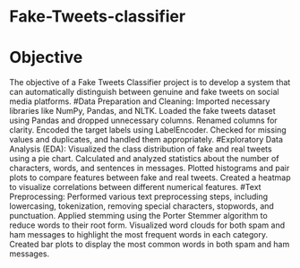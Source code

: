 # Fake-Tweets-classifier
# Objective 
The objective of a Fake Tweets Classifier project is to develop a system that can automatically distinguish between genuine and fake tweets on social media platforms. 
 #Data Preparation and Cleaning:
Imported necessary libraries like NumPy, Pandas, and NLTK. Loaded the fake tweets dataset using Pandas and dropped unnecessary columns. Renamed columns for clarity. Encoded the target labels using LabelEncoder. Checked for missing values and duplicates, and handled them appropriately.
#Exploratory Data Analysis (EDA):
Visualized the class distribution of fake and real tweets using a pie chart. Calculated and analyzed statistics about the number of characters, words, and sentences in messages. Plotted histograms and pair plots to compare features between fake and real tweets. Created a heatmap to visualize correlations between different numerical features.
#Text Preprocessing:
Performed various text preprocessing steps, including lowercasing, tokenization, removing special characters, stopwords, and punctuation. Applied stemming using the Porter Stemmer algorithm to reduce words to their root form. Visualized word clouds for both spam and ham messages to highlight the most frequent words in each category. Created bar plots to display the most common words in both spam and ham messages.
